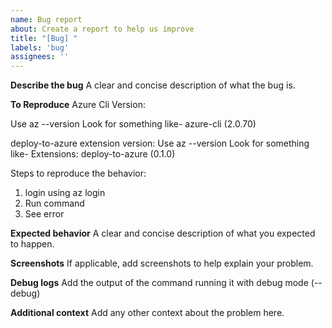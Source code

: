 ```yaml
---
name: Bug report
about: Create a report to help us improve
title: "[Bug] "
labels: 'bug'
assignees: ''
---
```


**Describe the bug**
A clear and concise description of what the bug is.

**To Reproduce**
Azure Cli Version: 

Use az --version 
Look for something like-
azure-cli (2.0.70)

deploy-to-azure extension version:
Use az --version
Look for something like-
Extensions:
deploy-to-azure (0.1.0)

Steps to reproduce the behavior:
1. login using az login
3. Run command <command details>
4. See error

**Expected behavior**
A clear and concise description of what you expected to happen.

**Screenshots**
If applicable, add screenshots to help explain your problem.

**Debug logs**
Add the output of the command running it with debug mode (--debug)

**Additional context**
Add any other context about the problem here.
